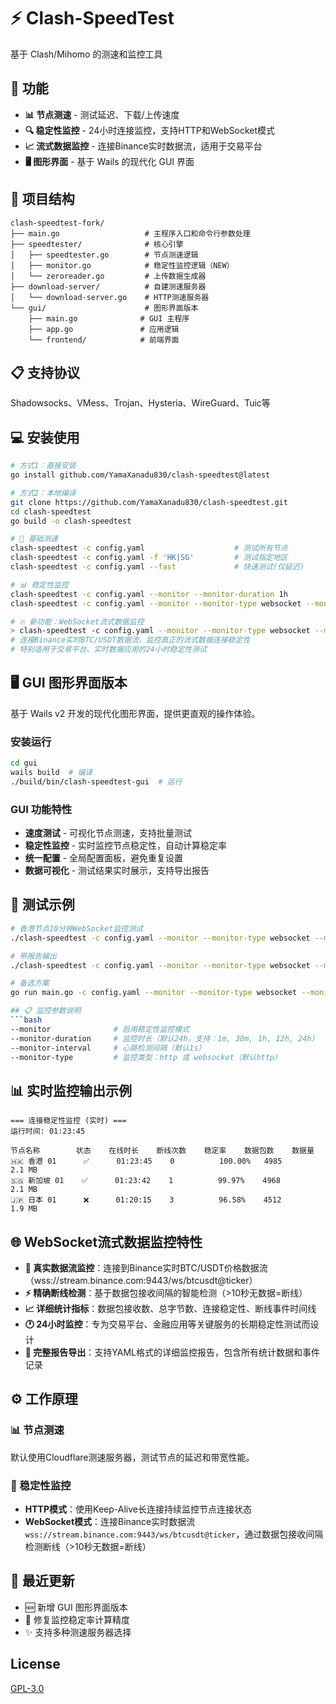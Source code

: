 # ⚡ Clash-SpeedTest

基于 Clash/Mihomo 的测速和监控工具

## 🚀 功能

- **📊 节点测速** - 测试延迟、下载/上传速度  
- **🔍 稳定性监控** - 24小时连接监控，支持HTTP和WebSocket模式
- **📈 流式数据监控** - 连接Binance实时数据流，适用于交易平台
- **🖥️ 图形界面** - 基于 Wails 的现代化 GUI 界面

## 📁 项目结构

```
clash-speedtest-fork/
├── main.go                   # 主程序入口和命令行参数处理
├── speedtester/              # 核心引擎
│   ├── speedtester.go        # 节点测速逻辑
│   ├── monitor.go            # 稳定性监控逻辑（NEW）
│   └── zeroreader.go         # 上传数据生成器
├── download-server/          # 自建测速服务器
│   └── download-server.go    # HTTP测速服务器
└── gui/                      # 图形界面版本
    ├── main.go              # GUI 主程序
    ├── app.go               # 应用逻辑
    └── frontend/            # 前端界面
```

## 📋 支持协议
Shadowsocks、VMess、Trojan、Hysteria、WireGuard、Tuic等

## 💻 安装使用

```bash
# 方式1：直接安装
go install github.com/YamaXanadu830/clash-speedtest@latest

# 方式2：本地编译
git clone https://github.com/YamaXanadu830/clash-speedtest.git
cd clash-speedtest
go build -o clash-speedtest

# 🚀 基础测速
clash-speedtest -c config.yaml                    # 测试所有节点
clash-speedtest -c config.yaml -f 'HK|SG'         # 测试指定地区
clash-speedtest -c config.yaml --fast             # 快速测试(仅延迟)

# 📊 稳定性监控
clash-speedtest -c config.yaml --monitor --monitor-duration 1h                    # HTTP监控
clash-speedtest -c config.yaml --monitor --monitor-type websocket --monitor-duration 24h  # WebSocket监控

# 🔥 新功能：WebSocket流式数据监控
> clash-speedtest -c config.yaml --monitor --monitor-type websocket --monitor-duration 1h
# 连接Binance实时BTC/USDT数据流，监控真正的流式数据连接稳定性
# 特别适用于交易平台、实时数据应用的24小时稳定性测试
```

## 🖥️ GUI 图形界面版本

基于 Wails v2 开发的现代化图形界面，提供更直观的操作体验。

### 安装运行
```bash
cd gui
wails build  # 编译
./build/bin/clash-speedtest-gui  # 运行
```

### GUI 功能特性
- **速度测试** - 可视化节点测速，支持批量测试
- **稳定性监控** - 实时监控节点稳定性，自动计算稳定率
- **统一配置** - 全局配置面板，避免重复设置
- **数据可视化** - 测试结果实时展示，支持导出报告

## 🧪 测试示例

```bash
# 香港节点10分钟WebSocket监控测试
./clash-speedtest -c config.yaml --monitor --monitor-type websocket --monitor-duration 10m -f "香港"

# 带报告输出
./clash-speedtest -c config.yaml --monitor --monitor-type websocket --monitor-duration 10m -f "香港" --output hk_report.yaml

# 备选方案
go run main.go -c config.yaml --monitor --monitor-type websocket --monitor-duration 10m -f "🇭🇰|香港"

## 📋 监控参数说明
```bash
--monitor              # 启用稳定性监控模式
--monitor-duration     # 监控时长（默认24h，支持：1m, 30m, 1h, 12h, 24h）
--monitor-interval     # 心跳检测间隔（默认1s）
--monitor-type         # 监控类型：http 或 websocket（默认http）
```

## 📊 实时监控输出示例
```
=== 连接稳定性监控 (实时) ===
运行时间: 01:23:45

节点名称        状态    在线时长    断线次数    稳定率    数据包数    数据量
🇭🇰 香港 01      ✅      01:23:45    0          100.00%   4985        2.1 MB
🇸🇬 新加坡 01    ✅      01:23:42    1          99.97%    4968        2.1 MB  
🇯🇵 日本 01      ❌      01:20:15    3          96.58%    4512        1.9 MB
```

## 🌐 WebSocket流式数据监控特性
- **🔴 真实数据流监控**：连接到Binance实时BTC/USDT价格数据流（wss://stream.binance.com:9443/ws/btcusdt@ticker）
- **⚡ 精确断线检测**：基于数据包接收间隔的智能检测（>10秒无数据=断线）
- **📈 详细统计指标**：数据包接收数、总字节数、连接稳定性、断线事件时间线
- **🕐 24小时监控**：专为交易平台、金融应用等关键服务的长期稳定性测试而设计
- **📝 完整报告导出**：支持YAML格式的详细监控报告，包含所有统计数据和事件记录

## ⚙️ 工作原理

### 📊 节点测速
默认使用Cloudflare测速服务器，测试节点的延迟和带宽性能。

### 📡 稳定性监控
- **HTTP模式**：使用Keep-Alive长连接持续监控节点连接状态
- **WebSocket模式**：连接Binance实时数据流 `wss://stream.binance.com:9443/ws/btcusdt@ticker`，通过数据包接收间隔检测断线（>10秒无数据=断线）

## 📝 最近更新
- 🆕 新增 GUI 图形界面版本
- 🔧 修复监控稳定率计算精度
- ✨ 支持多种测速服务器选择

## License

[GPL-3.0](LICENSE)

